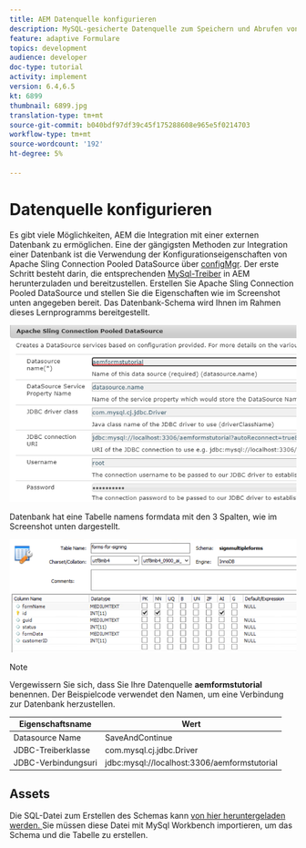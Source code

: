 ```yaml
---
title: AEM Datenquelle konfigurieren
description: MySQL-gesicherte Datenquelle zum Speichern und Abrufen von Formulardaten konfigurieren
feature: adaptive Formulare
topics: development
audience: developer
doc-type: tutorial
activity: implement
version: 6.4,6.5
kt: 6899
thumbnail: 6899.jpg
translation-type: tm+mt
source-git-commit: b040bdf97df39c45f175288608e965e5f0214703
workflow-type: tm+mt
source-wordcount: '192'
ht-degree: 5%

---
```


# Datenquelle konfigurieren

Es gibt viele Möglichkeiten, AEM die Integration mit einer externen Datenbank zu ermöglichen. Eine der gängigsten Methoden zur Integration einer Datenbank ist die Verwendung der Konfigurationseigenschaften von Apache Sling Connection Pooled DataSource über [configMgr](http://localhost:4502/system/console/configMgr).
Der erste Schritt besteht darin, die entsprechenden [MySql-Treiber](https://mvnrepository.com/artifact/mysql/mysql-connector-java) in AEM herunterzuladen und bereitzustellen.
Erstellen Sie Apache Sling Connection Pooled DataSource und stellen Sie die Eigenschaften wie im Screenshot unten angegeben bereit. Das Datenbank-Schema wird Ihnen im Rahmen dieses Lernprogramms bereitgestellt.

![data-source](assets/data-source.PNG)

Datenbank hat eine Tabelle namens formdata mit den 3 Spalten, wie im Screenshot unten dargestellt.

![data-base](assets/data-base.PNG)


>[!NOTE]
>Vergewissern Sie sich, dass Sie Ihre Datenquelle **aemformstutorial** benennen. Der Beispielcode verwendet den Namen, um eine Verbindung zur Datenbank herzustellen.

| Eigenschaftsname | Wert |
------------------------|---------------------------------------
| Datasource Name | SaveAndContinue |
| JDBC-Treiberklasse | com.mysql.cj.jdbc.Driver |
| JDBC-Verbindungsuri | jdbc:mysql://localhost:3306/aemformstutorial |

## Assets

Die SQL-Datei zum Erstellen des Schemas kann [von hier heruntergeladen werden. ](assets/sign-multiple-forms.sql) Sie müssen diese Datei mit MySql Workbench importieren, um das Schema und die Tabelle zu erstellen.


